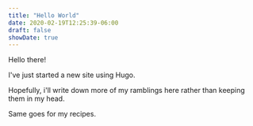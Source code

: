 ```yaml
---
title: "Hello World"
date: 2020-02-19T12:25:39-06:00
draft: false
showDate: true
---
```


Hello there!

I've just started a new site using Hugo.

Hopefully, i'll write down more of my ramblings here rather than keeping them in my head.

Same goes for my recipes.